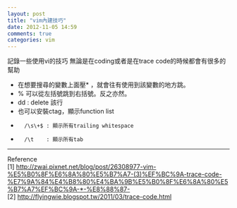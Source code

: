 ```yaml
---
layout: post
title: "vim內建技巧"
date: 2012-11-05 14:59
comments: true
categories: vim
---
```


記錄一些使用vi的技巧
無論是在coding或者是在trace code的時候都會有很多的幫助

*	在想要搜尋的變數上面壓\* ，就會往有使用到該變數的地方跳。
* 	% 可以從左括號跳到右括號。反之亦然。
*	dd : delete 該行
*	也可以安裝ctag，顯示function list 
*       /\s\+$ : 顯示所有trailing whitespace  
*       /\t    : 顯示所有tab  
-------

Reference  
[1] <http://zwai.pixnet.net/blog/post/26308977-vim-%E5%B0%8F%E6%8A%80%E5%B7%A7-(3)%EF%BC%9A-trace-code-%E7%9A%84%E4%B8%80%E4%BA%9B%E5%B0%8F%E6%8A%80%E5%B7%A7%EF%BC%9A-*-%E8%88%87->  
[2] <http://flyingwie.blogspot.tw/2011/03/trace-code.html>

